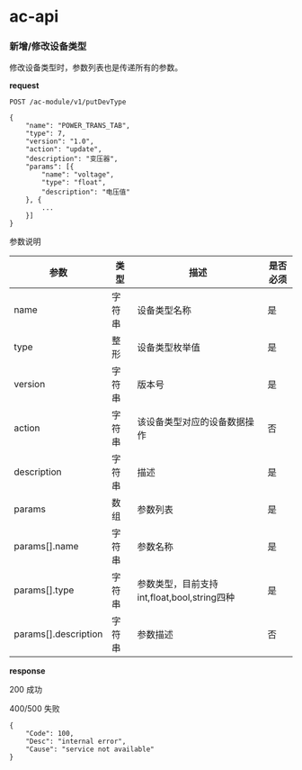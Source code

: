 # ac-api

### 新增/修改设备类型
修改设备类型时，参数列表也是传递所有的参数。

**request**
```
POST /ac-module/v1/putDevType

{
	"name": "POWER_TRANS_TAB",
	"type": 7,
	"version": "1.0",
	"action": "update",
	"description": "变压器",
	"params": [{
		"name": "voltage",
		"type": "float",
		"description": "电压值"
	}, {
		...
	}]
}
```

参数说明

| 参数 | 类型 | 描述 | 是否必须 |
| -- | -- | -- | -- |
|name|字符串|设备类型名称|是|
|type|整形|设备类型枚举值|是|
|version|字符串|版本号|是|
|action|字符串|该设备类型对应的设备数据操作|否
|description|字符串|描述|是|
|params|数组|参数列表|是|
|params[].name|字符串|参数名称|是|
|params[].type|字符串|参数类型，目前支持int,float,bool,string四种|是|
|params[].description|字符串|参数描述|否|

**response**

200 成功

400/500 失败
```
{
	"Code": 100,
	"Desc": "internal error",
	"Cause": "service not available"
}
```

